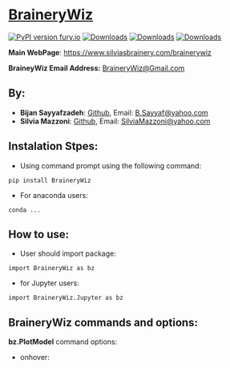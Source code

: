 # [BraineryWiz](https://www.silviasbrainery.com/brainerywiz)

[![PyPI version fury.io](https://badge.fury.io/py/BraineryWiz.svg)](https://pypi.python.org/pypi/BraineryWiz/)
[![Downloads](https://pepy.tech/badge/BraineryWiz)](https://pepy.tech/project/BraineryWiz)
[![Downloads](https://pepy.tech/badge/BraineryWiz/month)](https://pepy.tech/project/BraineryWiz)
[![Downloads](https://pepy.tech/badge/BraineryWiz/week)](https://pepy.tech/project/BraineryWiz)

**Main WebPage**: https://www.silviasbrainery.com/brainerywiz

**BraineyWiz Email Address:** <BraineryWiz@Gmail.com>



## By: 

- **Bijan Sayyafzadeh**: [Github](https://github.com/BijanSeif), Email: <B.Sayyaf@yahoo.com>
- **Silvia Mazzoni**: [Github](https://github.com/silviamazzoni), Email: <SilviaMazzoni@yahoo.com>


## Instalation Stpes:
- Using command prompt using the following command:

```
pip install BraineryWiz
```
- For anaconda users:

```
conda ...
```

## How to use:
- User should import package: 

```
import BraineryWiz as bz
```
- for Jupyter users:

```
import BraineryWiz.Jupyter as bz
```

## BraineryWiz commands and options:

**bz.PlotModel** command options:
- onhover:
